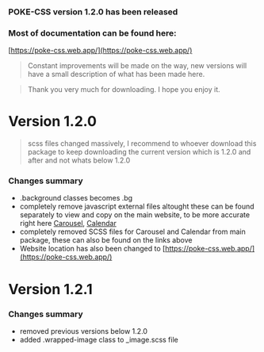 ### POKE-CSS version 1.2.0 has been released
### Most of documentation can be found here: 
[https://poke-css.web.app/](https://poke-css.web.app/)

> Constant improvements will be made on the way, new versions will have a small description of what has been made here.

> Thank you very much for downloading. I hope you enjoy it.


# Version 1.2.0

> scss files changed massively, I recommend to whoever download this package to keep downloading the current version which is 1.2.0 and after and not whats below 1.2.0

### Changes summary
- .background classes becomes .bg
- completely remove javascript external files altought these can be found separately to view and copy on the main website, to be more accurate right here [Carousel](https://poke-css.web.app/components/carousel), [Calendar](https://poke-css.web.app/components/calendar)
- completely removed SCSS files for Carousel and Calendar from main package, these can also be found on the links above
- Website location has also been changed to [https://poke-css.web.app/](https://poke-css.web.app/)

# Version 1.2.1

### Changes summary
- removed previous versions below 1.2.0
- added .wrapped-image class to _image.scss file